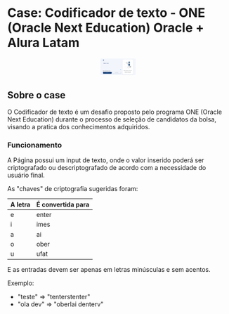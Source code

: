 # Case: Codificador de texto - ONE (Oracle Next Education) Oracle + Alura Latam

<div align="center">

<img src="https://github.com/maxjdev/Codificador_de_Texto-Oracle_Next_Education-Challenge/blob/main/assets/images/print/Screenshot-codificador.png" width="80px">

</div>

## Sobre o case

O Codificador de texto é um desafio proposto pelo programa ONE (Oracle Next Education) durante o processo de seleção de candidatos da bolsa, visando a pratica dos conhecimentos adquiridos.

### Funcionamento

A Página possui um input de texto, onde o valor inserido poderá ser criptografado ou descriptografado de acordo com a necessidade do usuário final.

As "chaves" de criptografia sugeridas foram:

| A letra | É convertida para |
| ------------- | ------------- |
| e  | enter  |
| i  | imes  |
| a  | ai  |
| o  | ober  |
| u  | ufat  |

E as entradas devem ser apenas em letras minúsculas e sem acentos.

Exemplo:
- "teste" => "tenterstenter"
- "ola dev" => "oberlai denterv"